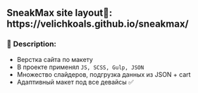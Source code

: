 <h2><b>SneakMax site layout👟:</b> https://velichkoals.github.io/sneakmax/ </h2>


<h3>💭 <b>Description: </b></h3>


- Верстка сайта по макету
- В проекте применял  `JS, SCSS, Gulp, JSON`
- Множество слайдеров, подгрузка данных из JSON + cart
- Адаптивный макет под все девайсы ✅
